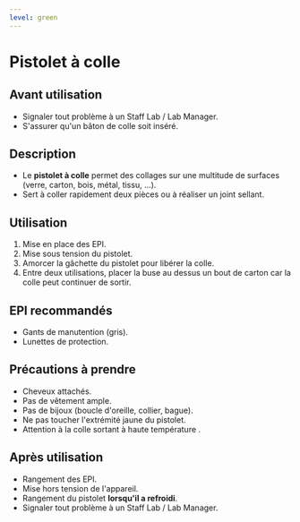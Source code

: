 ```yaml
---
level: green
---
```


# Pistolet à colle

## Avant utilisation

- Signaler tout problème à un Staff Lab / Lab Manager.
- S'assurer qu'un bâton de colle soit inséré.

## Description

- Le **pistolet à colle** permet des collages sur une multitude de surfaces (verre, carton, bois, métal, tissu, ...).
- Sert à coller rapidement deux pièces ou à réaliser un joint sellant.

## Utilisation

1. Mise en place des EPI.
2. Mise sous tension du pistolet.
3. Amorcer la gâchette du pistolet pour libérer la colle.
4. Entre deux utilisations, placer la buse au dessus un bout de carton car la colle peut continuer de sortir.

## EPI recommandés

- Gants de manutention (gris).
- Lunettes de protection.

## Précautions à prendre

- Cheveux attachés.
- Pas de vêtement ample.
- Pas de bijoux (boucle d'oreille, collier, bague).
- Ne pas toucher l'extrémité jaune du pistolet.
- Attention à la colle sortant à haute température .

## Après utilisation

- Rangement des EPI.
- Mise hors tension de l'appareil.
- Rangement du pistolet **lorsqu'il a refroidi**.
- Signaler tout problème à un Staff Lab / Lab Manager.
